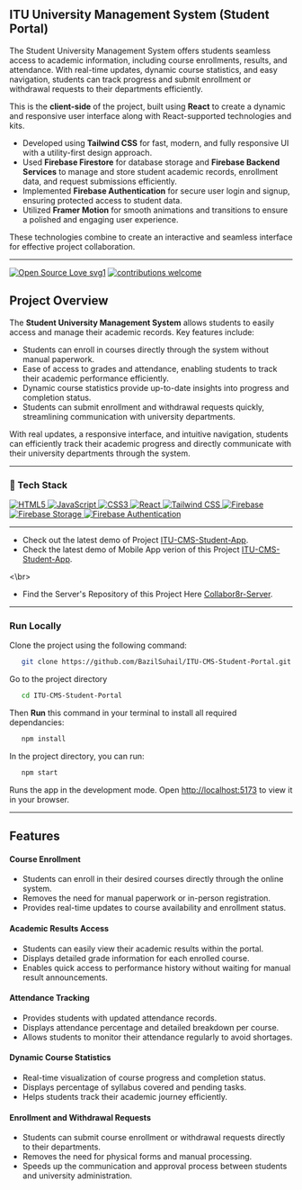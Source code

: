 ## ITU University Management System (Student Portal)
The Student University Management System offers students seamless access to academic information, including course enrollments, results, and attendance. With real-time updates, dynamic course statistics, and easy navigation, students can track progress and submit enrollment or withdrawal requests to their departments efficiently.

This is the **client-side** of the project, built using **React** to create a dynamic and responsive user interface along with React-supported technologies and kits.

- Developed using **Tailwind CSS** for fast, modern, and fully responsive UI with a utility-first design approach.
- Used **Firebase Firestore** for database storage and **Firebase Backend Services** to manage and store student academic records, enrollment data, and request submissions efficiently.
- Implemented **Firebase Authentication** for secure user login and signup, ensuring protected access to student data.
- Utilized **Framer Motion** for smooth animations and transitions to ensure a polished and engaging user experience.

These technologies combine to create an interactive and seamless interface for effective project collaboration.

---

[![Open Source Love svg1](https://badges.frapsoft.com/os/v1/open-source.svg?v=103)](#)
[![contributions welcome](https://img.shields.io/badge/contributions-welcome-brightgreen.svg?style=flat&label=Contributions&colorA=red&colorB=black	)](#)

## Project Overview

The **Student University Management System** allows students to easily access and manage their academic records. Key features include:

- Students can enroll in courses directly through the system without manual paperwork.
- Ease of access to grades and attendance, enabling students to track their academic performance efficiently.
- Dynamic course statistics provide up-to-date insights into progress and completion status.
- Students can submit enrollment and withdrawal requests quickly, streamlining communication with university departments.

With real updates, a responsive interface, and intuitive navigation, students can efficiently track their academic progress and directly communicate with their university departments through the system.

---
### 🤖 Tech Stack 
 <a href="#"> 
   <img alt="HTML5" src="https://img.shields.io/badge/html5-%23E34F26.svg?&style=for-the-badge&logo=html5&logoColor=white"/>
  <img alt="JavaScript" src="https://img.shields.io/badge/javascript%20-%23323330.svg?&style=for-the-badge&logo=javascript&logoColor=%23F7DF1E"/>  
   <img alt="CSS3" src="https://img.shields.io/badge/css3-%231572B6.svg?&style=for-the-badge&logo=css3&logoColor=white"/>
  <img alt="React" src="https://img.shields.io/badge/React-%2361DAFB.svg?&style=for-the-badge&logo=react&logoColor=white"/> 
  <img alt="Tailwind CSS" src="https://img.shields.io/badge/Tailwind%20CSS-%2306B6D4.svg?&style=for-the-badge&logo=tailwindcss&logoColor=white"/>
   <img alt="Firebase" src="https://img.shields.io/badge/firebase-%23039BE5.svg?&style=for-the-badge&logo=firebase&logoColor=white"/>
   <img alt="Firebase Storage" src="https://img.shields.io/badge/firebase%20storage-%23039BE5.svg?&style=for-the-badge&logo=firebase&logoColor=white"/>
<img alt="Firebase Authentication" src="https://img.shields.io/badge/firebase%20auth-%23039BE5.svg?&style=for-the-badge&logo=firebase&logoColor=white"/>

 </a>


 ---

- Check out the latest demo of Project [ITU-CMS-Student-App](https://itu-cms.netlify.app/). 
- Check the latest demo of Mobile App verion of this Project [ITU-CMS-Student-App](https://github.com/BazilSuhail/ITU-CMS-Student-App).
  
<\br>

- Find the Server's Repository of this Project Here [Collabor8r-Server](https://github.com/BazilSuhail/Collabora8r-Server). 
---


### Run Locally
Clone the project using the following command:
```bash
   git clone https://github.com/BazilSuhail/ITU-CMS-Student-Portal.git
```
Go to the project directory
```bash
   cd ITU-CMS-Student-Portal
```
Then **Run** this command in your terminal to install all required dependancies:
```bash
   npm install
```
In the project directory, you can run:
```bash
   npm start
``` 
Runs the app in the development mode.
Open [http://localhost:5173](http://localhost:3000) to view it in your browser.

---

## Features

#### Course Enrollment

- Students can enroll in their desired courses directly through the online system.
- Removes the need for manual paperwork or in-person registration.
- Provides real-time updates to course availability and enrollment status.

#### Academic Results Access

- Students can easily view their academic results within the portal.
- Displays detailed grade information for each enrolled course.
- Enables quick access to performance history without waiting for manual result announcements.

#### Attendance Tracking

- Provides students with updated attendance records.
- Displays attendance percentage and detailed breakdown per course.
- Allows students to monitor their attendance regularly to avoid shortages.

#### Dynamic Course Statistics

- Real-time visualization of course progress and completion status.
- Displays percentage of syllabus covered and pending tasks.
- Helps students track their academic journey efficiently.

#### Enrollment and Withdrawal Requests

- Students can submit course enrollment or withdrawal requests directly to their departments.
- Removes the need for physical forms and manual processing.
- Speeds up the communication and approval process between students and university administration.
